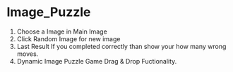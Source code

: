 # Image_Puzzle
1. Choose a Image in Main Image
2. Click Random Image for new image
3. Last Result If you completed correctly than show your how many wrong moves.
4. Dynamic Image Puzzle Game Drag & Drop Fuctionality.
